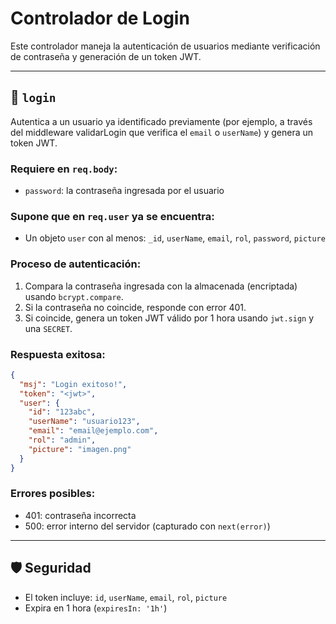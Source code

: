 # Controlador de Login

Este controlador maneja la autenticación de usuarios mediante verificación de contraseña y generación de un token JWT.

---

## 📌 `login`

Autentica a un usuario ya identificado previamente (por ejemplo, a través del middleware validarLogin que verifica el `email` o `userName`) y genera un token JWT.

### Requiere en `req.body`:
- `password`: la contraseña ingresada por el usuario

### Supone que en `req.user` ya se encuentra:
- Un objeto `user` con al menos: `_id`, `userName`, `email`, `rol`, `password`, `picture`

### Proceso de autenticación:
1. Compara la contraseña ingresada con la almacenada (encriptada) usando `bcrypt.compare`.
2. Si la contraseña no coincide, responde con error 401.
3. Si coincide, genera un token JWT válido por 1 hora usando `jwt.sign` y una `SECRET`.

### Respuesta exitosa:
```json
{
  "msj": "Login exitoso!",
  "token": "<jwt>",
  "user": {
    "id": "123abc",
    "userName": "usuario123",
    "email": "email@ejemplo.com",
    "rol": "admin",
    "picture": "imagen.png"
  }
}
```

### Errores posibles:
- 401: contraseña incorrecta
- 500: error interno del servidor (capturado con `next(error)`)

---

## 🛡️ Seguridad
- El token incluye: `id`, `userName`, `email`, `rol`, `picture`
- Expira en 1 hora (`expiresIn: '1h'`)